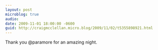```yaml
---
layout: post
microblog: true
audio: 
date: 2009-11-01 18:00:00 -0600
guid: http://craigmcclellan.micro.blog/2009/11/02/t5355898921.html
---
```

Thank you @paramore for an amazing night.
